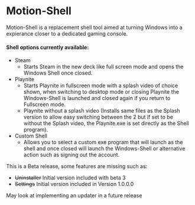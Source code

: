# Motion-Shell

Motion-Shell is a replacement shell tool aimed at turning Windows into a expierance closer to a dedicated gaming console.

#### Shell options currently available:
- Steam
  - Starts Steam in the new deck like full screen mode and opens the Windows Shell once closed.
- Playnite
  - Starts Playnite in fullscreen mode with a splash video of choice shown, when switching to desktop mode or closing Playnite the Windows-Shell is launched and closed again if you return to Fullscreen mode.
  - Playnite without a splash video (Installs same files as the Splash version to allow easy switching between the 2 but if set to be without the Splash video, the Playnite.exe is set directly as the Shell program).
- Custom Shell
  - Allows you to select a custom exe program that will launch as the shell and once closed will launch the Windows-Shell or alternative action such as signing out the account.

This is a Beta release, some features are missing such as:
- ~~Uninstaller~~ Initial version included with beta 3
- ~~Settings~~ Initial version included in Version 1.0.0.0

May look at implementing an updater in a future release
